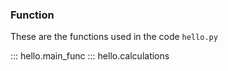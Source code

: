 ### Function

These are the functions used in the code `hello.py`

::: hello.main_func
::: hello.calculations